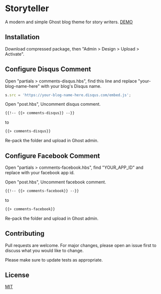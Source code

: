 # Storyteller

A modern and simple Ghost blog theme for story writers. [DEMO](https://storyteller.demo.whitedigit.net/)

## Installation

Download compressed package, then "Admin > Design > Upload > Activate".


## Configure Disqus Comment

Open "partials > comments-disqus.hbs", find this line and replace "your-blog-name-here" with your blog's Disqus name. 

```javascript
s.src = 'https://your-blog-name-here.disqus.com/embed.js';
```

Open "post.hbs", Uncomment disqus comment.

```html
{{!-- {{> comments-disqus}} --}}
```

to

```html
{{> comments-disqus}}
```

Re-pack the folder and upload in Ghost admin.

## Configure Facebook Comment

Open "partials > comments-facebook.hbs", find "YOUR_APP_ID" and replace with your facebook app id.  

Open "post.hbs", Uncomment facebook comment.

```html
{{!-- {{> comments-facebook}} --}}
```

to

```html
{{> comments-facebook}}
```

Re-pack the folder and upload in Ghost admin.

## Contributing
Pull requests are welcome. For major changes, please open an issue first to discuss what you would like to change.

Please make sure to update tests as appropriate.

## License
[MIT](https://choosealicense.com/licenses/mit/)
